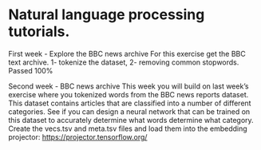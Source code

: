 # Natural language processing tutorials.
First week - Explore the BBC news archive
For this exercise get the BBC text archive.
1- tokenize the dataset,
2- removing common stopwords.
Passed 100%

Second week - BBC news archive
This week you will build on last week’s exercise where you tokenized words from the BBC news reports dataset. This dataset contains articles that are classified into a number of different categories. See if you can design a neural network that can be trained on this dataset to accurately determine what words determine what category. Create the vecs.tsv and meta.tsv files and load them into 
the embedding projector:  https://projector.tensorflow.org/

